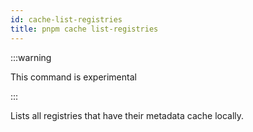 ```yaml
---
id: cache-list-registries
title: pnpm cache list-registries
---
```


:::warning

This command is experimental

:::

Lists all registries that have their metadata cache locally.
